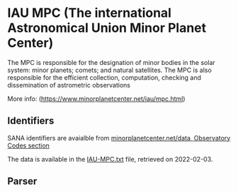 # IAU MPC (The international Astronomical Union Minor Planet Center) 

The MPC is responsible for the designation of minor bodies in the solar system: minor planets; comets; and natural satellites. The MPC is also responsible for the efficient collection, computation, checking and dissemination of astrometric observations 
 
More info:
(https://www.minorplanetcenter.net/iau/mpc.html)

## Identifiers
SANA identifiers are avaialble from [minorplanetcenter.net/data, Observatory Codes section](https://www.minorplanetcenter.net/iau/lists/ObsCodes.html)

The data is available in the [IAU-MPC.txt](IAU-MPC.txt) file, retrieved on 2022-02-03.


## Parser


